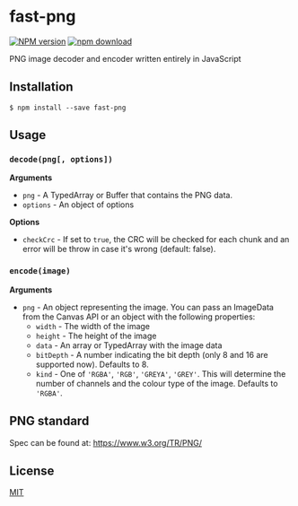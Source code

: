 # fast-png

  [![NPM version][npm-image]][npm-url]
  [![npm download][download-image]][download-url]

PNG image decoder and encoder written entirely in JavaScript

## Installation

```
$ npm install --save fast-png
```

## Usage

### `decode(png[, options])`

__Arguments__

* `png` - A TypedArray or Buffer that contains the PNG data.
* `options` - An object of options

__Options__

* `checkCrc` - If set to `true`, the CRC will be checked for each chunk and an error will be throw in case it's wrong (default: false).

### `encode(image)`

__Arguments__

* `png` - An object representing the image. You can pass an ImageData from the Canvas API or an object with the following properties:
  * `width` - The width of the image
  * `height` - The height of the image
  * `data` - An array or TypedArray with the image data
  * `bitDepth` - A number indicating the bit depth (only 8 and 16 are supported now). Defaults to 8.
  * `kind` - One of `'RGBA'`, `'RGB'`, `'GREYA'`, `'GREY'`. This will determine the number of channels and the colour type of the image. Defaults to `'RGBA'`.

## PNG standard

Spec can be found at: https://www.w3.org/TR/PNG/

## License

  [MIT](./LICENSE)

[npm-image]: https://img.shields.io/npm/v/fast-png.svg?style=flat-square
[npm-url]: https://www.npmjs.com/package/fast-png
[download-image]: https://img.shields.io/npm/dm/fast-png.svg?style=flat-square
[download-url]: https://www.npmjs.com/package/fast-png
